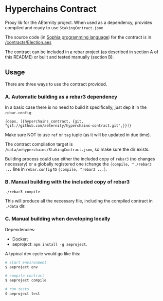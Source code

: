 Hyperchains Contract
====================

Proxy lib for the AEternity project. When used as a dependency, provides compiled and ready to use `StakingContract.json`

The source code (in [Sophia programming language](https://github.com/aeternity/aesophia/blob/lima/docs/sophia.md)) for the contract is in [/contracts/Election.aes](contracts/Election.aes)

The contract can be included in a rebar project (as described in section A of this README) or built and tested manually (section B).

Usage
-----

There are three ways to use the contract provided.

### A. Automatic building as a rebar3 dependency

In a basic case there is no need to build it specifically, just dep it in the `rebar.config`:

`{deps, [{hyperchains_contract, {git, "git://github.com/aeternity/hyperchains-contract.git",}}]}`

Make sure NOT to use `ref` or `tag` tuple (as it will be updated in due time).

The contract compilation target is `/data/aehyperchains/StakingContract.json`, so make sure the dir exists.

Building process could use either the included copy of `rebar3` (no changes necessary) or a globally registered one (change the `{compile, "./rebar3 ...` line in `rebar.config` to `{compile, "rebar3 ...`).

### B. Manual building with the included copy of rebar3

`./rebar3 compile`

This will produce all the necessary file, including the compiled contract in `./data` dir.

### C. Manual building when developing locally

Dependencies:
- Docker;
- aeproject: `npm install -g aeproject`.

A typical dev cycle would go like this: 

```sh
# start environment
$ aeproject env

# compile contract
$ aeproject compile

# run tests
$ aeproject test
```
